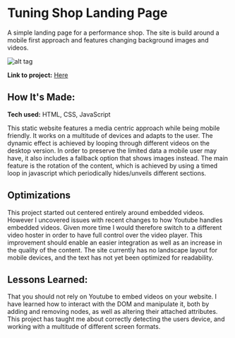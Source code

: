 # Tuning Shop Landing Page
A simple landing page for a performance shop. The site is build around a mobile first approach and features changing background images and videos. 

![alt tag](https://user-images.githubusercontent.com/85764795/184556710-e7c84dd3-cdc3-451e-92c7-b0ebce50e705.png)

**Link to project:** [Here](https://car-tuning.netlify.app/)

## How It's Made:
**Tech used:** HTML, CSS, JavaScript

This static website features a media centric approach while being mobile friendly. It works on a multitude of devices and adapts to the user. The dynamic effect is achieved by looping through different videos on the desktop version. In order to preserve the limited data a mobile user may have, it also includes a fallback option that shows images instead. The main feature is the rotation of the content, which is achieved by using a timed loop in javascript which periodically hides/unveils different sections.


## Optimizations
This project started out centered entirely around embedded videos. However I uncovered issues with recent changes to how Youtube handles embedded videos. Given more time I would therefore switch to a different video hoster in order to have full control over the video player. This improvement should enable an easier integration as well as an increase in the quality of the content. The site currently has no landscape layout for mobile devices, and the text has not yet been optimized for readability.

## Lessons Learned:
That you should not rely on Youtube to embed videos on your website.
I have learned how to interact with the DOM and manipulate it, both by adding and removing nodes, as well as altering their attached attributes.
This project has taught me about correctly detecting the users device, and working with a multitude of different screen formats. 


